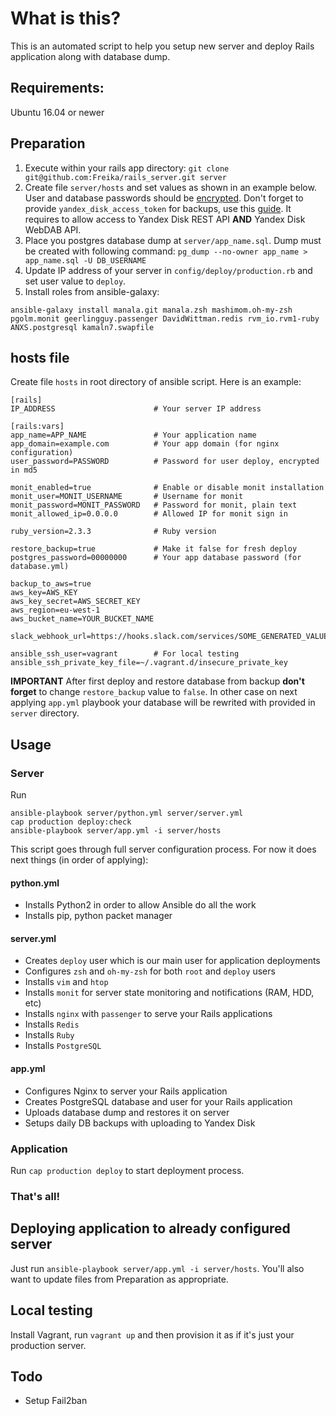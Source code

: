 # What is this?

This is an automated script to help you setup new server and deploy Rails application along with database dump.

## Requirements:
Ubuntu 16.04 or newer

## Preparation

1. Execute within your rails app directory: `git clone git@github.com:Freika/rails_server.git server`
2. Create file `server/hosts` and set values as shown in an example below. User and database passwords should be [encrypted](http://docs.ansible.com/ansible/faq.html#how-do-i-generate-crypted-passwords-for-the-user-module). Don't forget to provide `yandex_disk_access_token` for backups, use this [guide](https://github.com/anjlab/yandex-disk). It requires to allow access to Yandex Disk REST API **AND** Yandex Disk WebDAB API.
3. Place you postgres database dump at `server/app_name.sql`. Dump must be created with following command: `pg_dump --no-owner app_name > app_name.sql -U DB_USERNAME`
4. Update IP address of your server in `config/deploy/production.rb` and set user value to `deploy`.
5. Install roles from ansible-galaxy:
```
ansible-galaxy install manala.git manala.zsh mashimom.oh-my-zsh pgolm.monit geerlingguy.passenger DavidWittman.redis rvm_io.rvm1-ruby ANXS.postgresql kamaln7.swapfile
```

## hosts file
Create file `hosts` in root directory of ansible script. Here is an example:

```
[rails]
IP_ADDRESS                      # Your server IP address

[rails:vars]
app_name=APP_NAME               # Your application name
app_domain=example.com          # Your app domain (for nginx configuration)
user_password=PASSWORD          # Password for user deploy, encrypted in md5

monit_enabled=true              # Enable or disable monit installation
monit_user=MONIT_USERNAME       # Username for monit
monit_password=MONIT_PASSWORD   # Password for monit, plain text
monit_allowed_ip=0.0.0.0        # Allowed IP for monit sign in

ruby_version=2.3.3              # Ruby version

restore_backup=true             # Make it false for fresh deploy
postgres_password=00000000      # Your app database password (for database.yml)

backup_to_aws=true
aws_key=AWS_KEY
aws_key_secret=AWS_SECRET_KEY
aws_region=eu-west-1
aws_bucket_name=YOUR_BUCKET_NAME

slack_webhook_url=https://hooks.slack.com/services/SOME_GENERATED_VALUE

ansible_ssh_user=vagrant        # For local testing
ansible_ssh_private_key_file=~/.vagrant.d/insecure_private_key
```

**IMPORTANT**
After first deploy and restore database from backup **don't forget** to change `restore_backup` value to `false`. In other case on next applying `app.yml` playbook your database will be rewrited with provided in `server` directory.

## Usage

### Server

Run
```
ansible-playbook server/python.yml server/server.yml
cap production deploy:check
ansible-playbook server/app.yml -i server/hosts
```

This script goes through full server configuration process. For now it does next things (in order of applying):

#### python.yml

- Installs Python2 in order to allow Ansible do all the work
- Installs pip, python packet manager

#### server.yml

- Creates `deploy` user which is our main user for application deployments
- Configures `zsh` and `oh-my-zsh` for both `root` and `deploy` users
- Installs `vim` and `htop`
- Installs `monit` for server state monitoring and notifications (RAM, HDD, etc)
- Installs `nginx` with `passenger` to serve your Rails applications
- Installs `Redis`
- Installs `Ruby`
- Installs `PostgreSQL`

#### app.yml

- Configures Nginx to server your Rails application
- Creates PostgreSQL database and user for your Rails application
- Uploads database dump and restores it on server
- Setups daily DB backups with uploading to Yandex Disk

### Application
Run `cap production deploy` to start deployment process.

### That's all!

## Deploying application to already configured server

Just run `ansible-playbook server/app.yml -i server/hosts`. You'll also want to update files from Preparation as appropriate.

## Local testing

Install Vagrant, run `vagrant up` and then provision it as if it's just your production server.

## Todo

- Setup Fail2ban

